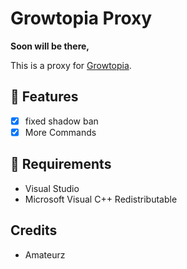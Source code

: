 # Growtopia Proxy
**Soon will be there,**

This is a proxy for [Growtopia](https://growtopiagame.com/).

## 📜 Features
- [x] fixed shadow ban
- [x] More Commands

## 📝 Requirements
- Visual Studio
- Microsoft Visual C++ Redistributable

## Credits
- Amateurz
